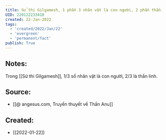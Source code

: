 ```yaml
---
title: Sử thi Gilgamesh, 1 phần 3 nhân vật là con người, 2 phần thần
UID: 220122233418
created: 22-Jan-2022
tags:
  - 'created/2022/Jan/22'
  - 'evergreen'
  - 'permanent/fact'
publish: True
---
```

## Notes:
Trong [[Sử thi Gilgamesh]], 1/3 số nhân vật là con người, 2/3 là thần linh.

## Source:
- [[@ angesus.com, Truyền thuyết về Thần Anu]]



## Created:
- [[2022-01-22]]

